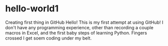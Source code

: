 # hello-world1
Creating first thing in GitHub
Hello! This is my first attempt at using GitHub! 
I don't have any programming experience, other than recording a couple macros in Excel, and the first baby steps of learning Python.
Fingers crossed I get soem coding under my belt.
